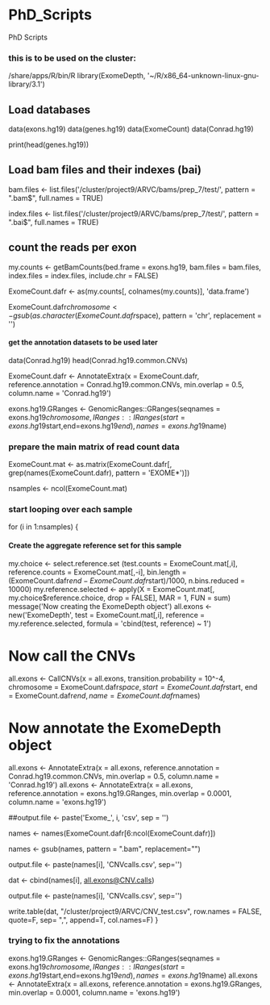 # PhD_Scripts
PhD Scripts

### this is to be used on the cluster:
/share/apps/R/bin/R
library(ExomeDepth, '~/R/x86_64-unknown-linux-gnu-library/3.1')


## Load databases

data(exons.hg19)
data(genes.hg19)
data(ExomeCount)
data(Conrad.hg19)

print(head(genes.hg19))

## Load bam files and their indexes (bai)

bam.files <- list.files('/cluster/project9/ARVC/bams/prep_7/test/', pattern = ".bam$", full.names = TRUE)

index.files <- list.files('/cluster/project9/ARVC/bams/prep_7/test/', pattern = ".bai$", full.names = TRUE)


## count the reads per exon

my.counts <- getBamCounts(bed.frame = exons.hg19,
                          bam.files = bam.files,
                          index.files = index.files,
                          include.chr = FALSE)






ExomeCount.dafr <- as(my.counts[, colnames(my.counts)], 'data.frame')



ExomeCount.dafr$chromosome <- gsub(as.character(ExomeCount.dafr$space),
                                   pattern = 'chr',
                                   replacement = '')





#### get the annotation datasets to be used later
data(Conrad.hg19)
head(Conrad.hg19.common.CNVs)

ExomeCount.dafr <- AnnotateExtra(x = ExomeCount.dafr,
                           reference.annotation = Conrad.hg19.common.CNVs,
                           min.overlap = 0.5,
                           column.name = 'Conrad.hg19')

exons.hg19.GRanges <- GenomicRanges::GRanges(seqnames = exons.hg19$chromosome,
                                             IRanges::IRanges(start=exons.hg19$start,end=exons.hg19$end),
                                             names = exons.hg19$name)
                                             
                                             
                                                                                          

### prepare the main matrix of read count data

ExomeCount.mat <- as.matrix(ExomeCount.dafr[, grep(names(ExomeCount.dafr), pattern = 'EXOME*')])

nsamples <- ncol(ExomeCount.mat)



### start looping over each sample
for (i in 1:nsamples) {
  #### Create the aggregate reference set for this sample
  my.choice <- select.reference.set (test.counts = ExomeCount.mat[,i],
                                     reference.counts = ExomeCount.mat[,-i],
                                     bin.length = (ExomeCount.dafr$end - ExomeCount.dafr$start)/1000,
                                     n.bins.reduced = 10000)
  my.reference.selected <- apply(X = ExomeCount.mat[, my.choice$reference.choice, drop = FALSE],
                                 MAR = 1,
                                 FUN = sum)
  message('Now creating the ExomeDepth object')
  all.exons <- new('ExomeDepth',
                    test = ExomeCount.mat[,i],
                    reference = my.reference.selected,
                    formula = 'cbind(test, reference) ~ 1')
                    
  # Now call the CNVs
  all.exons <- CallCNVs(x = all.exons,
                        transition.probability = 10^-4,
                        chromosome = ExomeCount.dafr$space,
                        start = ExomeCount.dafr$start,
                        end = ExomeCount.dafr$end,
                        name = ExomeCount.dafr$names)
  # Now annotate the ExomeDepth object
  all.exons <- AnnotateExtra(x = all.exons,
                             reference.annotation = Conrad.hg19.common.CNVs,
                             min.overlap = 0.5,
                             column.name = 'Conrad.hg19')
  all.exons <- AnnotateExtra(x = all.exons,
                             reference.annotation = exons.hg19.GRanges,
                             min.overlap = 0.0001,
                             column.name = 'exons.hg19')
  
  
  ##output.file <- paste('Exome_', i, 'csv', sep = '')
  
  names <- names(ExomeCount.dafr[6:ncol(ExomeCount.dafr)])
  
  names <- gsub(names, pattern = ".bam", replacement="")
  
  output.file <- paste(names[i], 'CNVcalls.csv', sep='')
  
  dat <- cbind(names[i], all.exons@CNV.calls)
  
  output.file <- paste(names[i], 'CNVcalls.csv', sep='')
  
  write.table(dat, "/cluster/project9/ARVC/CNV_test.csv", row.names = FALSE, quote=F, sep= ",", append=T, col.names=F)
}


### trying to fix the annotations

exons.hg19.GRanges <- GenomicRanges::GRanges(seqnames = exons.hg19$chromosome,
                                             IRanges::IRanges(start=exons.hg19$start,end=exons.hg19$end),
                                             names = exons.hg19$name)
all.exons <- AnnotateExtra(x = all.exons,
                           reference.annotation = exons.hg19.GRanges,
                           min.overlap = 0.0001,
                           column.name = 'exons.hg19')
